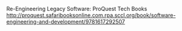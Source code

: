 Re-Engineering Legacy Software: ProQuest Tech Books
 http://proquest.safaribooksonline.com.rpa.sccl.org/book/software-engineering-and-development/9781617292507
